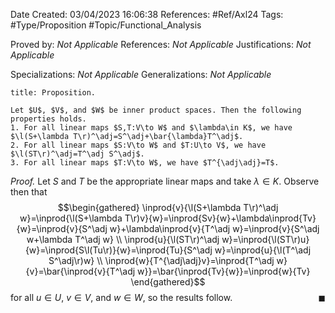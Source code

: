 <div class="topSpace"></div>

Date Created: 03/04/2023 16:06:38
References: #Ref/Axl24
Tags: #Type/Proposition #Topic/Functional_Analysis

Proved by: <i>Not Applicable</i>
References: <i>Not Applicable</i>
Justifications: <i>Not Applicable</i>

Specializations: <i>Not Applicable</i>
Generalizations: <i>Not Applicable</i>

``` ad-Proposition
title: Proposition.

Let $U$, $V$, and $W$ be inner product spaces. Then the following properties holds.
1. For all linear maps $S,T:V\to W$ and $\lambda\in K$, we have $\l(S+\lambda T\r)^\adj=S^\adj+\bar{\lambda}T^\adj$.
2. For all linear maps $S:V\to W$ and $T:U\to V$, we have $\l(ST\r)^\adj=T^\adj S^\adj$.
3. For all linear maps $T:V\to W$, we have $T^{\adj\adj}=T$.

```

<i>Proof.</i> Let $S$ and $T$ be the appropriate linear maps and take $\lambda\in K$. Observe then that
$$\begin{gathered}
    \inprod{v}{\l(S+\lambda T\r)^\adj w}=\inprod{\l(S+\lambda T\r)v}{w}=\inprod{Sv}{w}+\lambda\inprod{Tv}{w}=\inprod{v}{S^\adj w}+\lambda\inprod{v}{T^\adj w}=\inprod{v}{S^\adj w+\lambda T^\adj w} \\
    \inprod{u}{\l(ST\r)^\adj w}=\inprod{\l(ST\r)u}{w}=\inprod{S\l(Tu\r)}{w}=\inprod{Tu}{S^\adj w}=\inprod{u}{\l(T^\adj S^\adj\r)w} \\
    \inprod{w}{T^{\adj\adj}v}=\inprod{T^\adj w}{v}=\bar{\inprod{v}{T^\adj w}}=\bar{\inprod{Tv}{w}}=\inprod{w}{Tv}
\end{gathered}$$
for all $u\in U$, $v\in V$, and $w\in W$, so the results follow.<span style="float:right;">$\blacksquare$</span>
